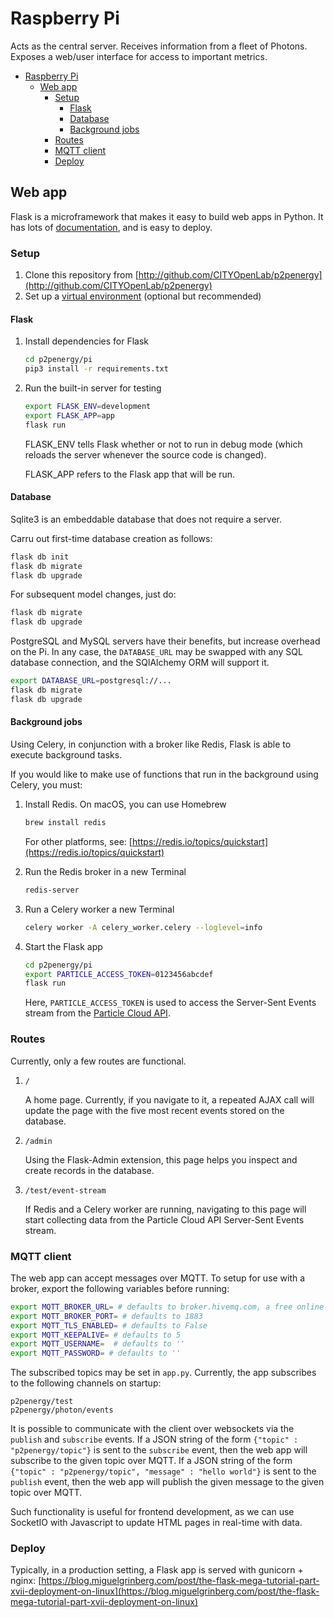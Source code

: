 # Raspberry Pi

Acts as the central server. Receives information from a fleet of Photons. Exposes a web/user interface for access to important metrics.

<!-- TOC -->

- [Raspberry Pi](#raspberry-pi)
    - [Web app](#web-app)
        - [Setup](#setup)
            - [Flask](#flask)
            - [Database](#database)
            - [Background jobs](#background-jobs)
        - [Routes](#routes)
        - [MQTT client](#mqtt-client)
        - [Deploy](#deploy)

<!-- /TOC -->

## Web app

Flask is a microframework that makes it easy to build web apps in Python. It has lots of [documentation](http://flask.pocoo.org/docs/1.0/), and is easy to deploy. 

### Setup

1. Clone this repository from [http://github.com/CITYOpenLab/p2penergy](http://github.com/CITYOpenLab/p2penergy)
2. Set up a [virtual environment](https://wsvincent.com/install-python3-mac/) (optional but recommended)

#### Flask

1. Install dependencies for Flask

    ```bash
    cd p2penergy/pi
    pip3 install -r requirements.txt
    ```
    
2. Run the built-in server for testing 

    ```bash
    export FLASK_ENV=development
    export FLASK_APP=app
    flask run
    ```

    FLASK_ENV tells Flask whether or not to run in debug mode (which reloads the server whenever the source code is changed).

    FLASK_APP refers to the Flask app that will be run.

#### Database

Sqlite3 is an embeddable database that does not require a server. 

Carru out first-time database creation as follows:

```bash
flask db init
flask db migrate
flask db upgrade
```

For subsequent model changes, just do:

```bash
flask db migrate
flask db upgrade 
```

PostgreSQL and MySQL servers have their benefits, but increase overhead on the Pi. In any case, the `DATABASE_URL` may be swapped with any SQL database connection, and the SQlAlchemy ORM will support it.

```bash
export DATABASE_URL=postgresql://...
flask db migrate
flask db upgrade
```

#### Background jobs

Using Celery, in conjunction with a broker like Redis, Flask is able to execute background tasks.

If you would like to make use of functions that run in the background using Celery, you must:

1. Install Redis. On macOS, you can use Homebrew

    ```bash
    brew install redis 
    ```

    For other platforms, see: [https://redis.io/topics/quickstart](https://redis.io/topics/quickstart)

2. Run the Redis broker in a new Terminal

    ```bash
    redis-server
    ```

3. Run a Celery worker a new Terminal

    ```bash
    celery worker -A celery_worker.celery --loglevel=info
    ```

4. Start the Flask app

    ```bash
    cd p2penergy/pi
    export PARTICLE_ACCESS_TOKEN=0123456abcdef
    flask run
    ```

    Here, `PARTICLE_ACCESS_TOKEN` is used to access the Server-Sent Events stream from the [Particle Cloud API](cloud.md).


### Routes

Currently, only a few routes are functional.

1. `/`

    A home page. Currently, if you navigate to it, a repeated AJAX call will update the page with the five most recent events stored on the database.

2. `/admin`

    Using the Flask-Admin extension, this page helps you inspect and create records in the database.

3. `/test/event-stream`

    If Redis and a Celery worker are running, navigating to this page will start collecting data from the Particle Cloud API Server-Sent Events stream.

### MQTT client

The web app can accept messages over MQTT. To setup for use with a broker, export the following variables before running:

```bash
export MQTT_BROKER_URL= # defaults to broker.hivemq.com, a free online broker for testing
export MQTT_BROKER_PORT= # defaults to 1883
export MQTT_TLS_ENABLED= # defaults to False
export MQTT_KEEPALIVE= # defaults to 5
export MQTT_USERNAME=  # defaults to ''
export MQTT_PASSWORD= # defaults to ''
```

The subscribed topics may be set in `app.py`. Currently, the app subscribes to the following channels on startup:

```
p2penergy/test
p2penergy/photon/events
```

It is possible to communicate with the client over websockets via the `publish` and `subscribe` events. If a JSON string of the form `{"topic" : "p2penergy/topic"}` is sent to the `subscribe` event, then the web app will subscribe to the given topic over MQTT. If a JSON string of the form `{"topic" : "p2penergy/topic", "message" : "hello world"}` is sent to the `publish` event, then the web app will publish the given message to the given topic over MQTT.

Such functionality is useful for frontend development, as we can use SocketIO with Javascript to update HTML pages in real-time with data.

### Deploy

Typically, in a production setting, a Flask app is served with gunicorn + nginx: [https://blog.miguelgrinberg.com/post/the-flask-mega-tutorial-part-xvii-deployment-on-linux](https://blog.miguelgrinberg.com/post/the-flask-mega-tutorial-part-xvii-deployment-on-linux)